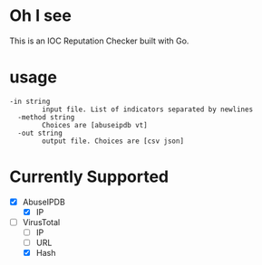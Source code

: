 # Oh I see
This is an IOC Reputation Checker built with Go.

# usage
```
-in string
    	input file. List of indicators separated by newlines
  -method string
    	Choices are [abuseipdb vt]
  -out string
    	output file. Choices are [csv json]
```

# Currently Supported
- [x] AbuseIPDB
  - [x] IP
- [ ] VirusTotal
  - [ ] IP
  - [ ] URL
  - [x] Hash